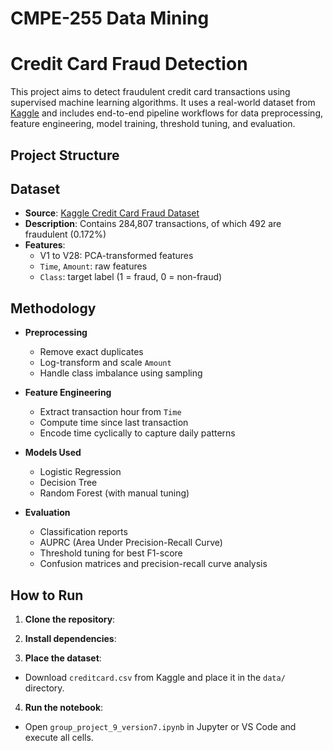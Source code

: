 # CMPE-255 Data Mining
# Credit Card Fraud Detection

This project aims to detect fraudulent credit card transactions using supervised machine learning algorithms. It uses a real-world dataset from [Kaggle](https://www.kaggle.com/datasets/mlg-ulb/creditcardfraud) and includes end-to-end pipeline workflows for data preprocessing, feature engineering, model training, threshold tuning, and evaluation.

## Project Structure


## Dataset

- **Source**: [Kaggle Credit Card Fraud Dataset](https://www.kaggle.com/datasets/mlg-ulb/creditcardfraud)
- **Description**: Contains 284,807 transactions, of which 492 are fraudulent (0.172%)
- **Features**:
  - V1 to V28: PCA-transformed features
  - `Time`, `Amount`: raw features
  - `Class`: target label (1 = fraud, 0 = non-fraud)

## Methodology

- **Preprocessing**
  - Remove exact duplicates
  - Log-transform and scale `Amount`
  - Handle class imbalance using sampling

- **Feature Engineering**
  - Extract transaction hour from `Time`
  - Compute time since last transaction
  - Encode time cyclically to capture daily patterns

- **Models Used**
  - Logistic Regression
  - Decision Tree
  - Random Forest (with manual tuning)

- **Evaluation**
  - Classification reports
  - AUPRC (Area Under Precision-Recall Curve)
  - Threshold tuning for best F1-score
  - Confusion matrices and precision-recall curve analysis

## How to Run

1. **Clone the repository**:

2. **Install dependencies**:

3. **Place the dataset**:
- Download `creditcard.csv` from Kaggle and place it in the `data/` directory.

4. **Run the notebook**:
- Open `group_project_9_version7.ipynb` in Jupyter or VS Code and execute all cells.




